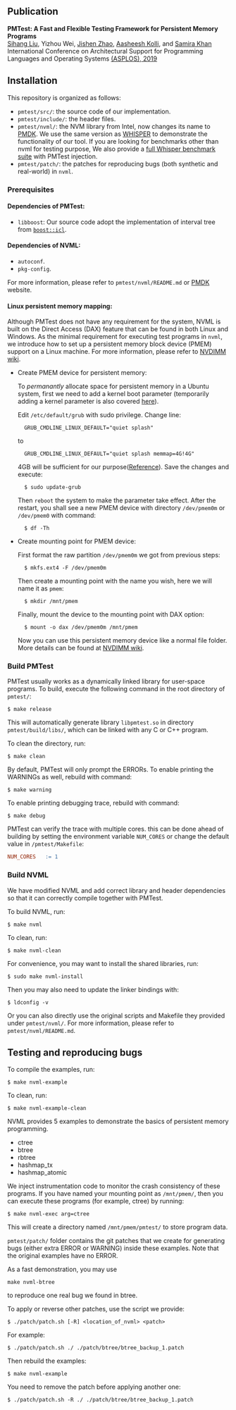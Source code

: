 ## Publication
**PMTest: A Fast and Flexible Testing Framework for Persistent Memory Programs** <br/>
[Sihang Liu](https://www.sihangliu.com), Yizhou Wei, [Jishen Zhao](https://cseweb.ucsd.edu/~jzhao/), [Aasheesh Kolli](https://aasheeshkolli.com/), and [Samira Khan](http://www.cs.virginia.edu/~smk9u/) <br/>
International Conference on Architectural Support for Programming Languages and Operating Systems [(ASPLOS), 2019](https://asplos-conference.org/) 

## Installation

This repository is organized as follows:

* `pmtest/src/`: the source code of our implementation.
* `pmtest/include/`: the header files.
* `pmtest/nvml/`: the NVM library from Intel, now changes its name to [PMDK](https://pmem.io/). We use the same version as [WHISPER](https://github.com/swapnilh/whisper) to demonstrate the functionality of our tool. If you are looking for benchmarks other than nvml for testing purpose, We also provide a [full Whisper benchmark suite](https://github.com/warsier/whisper) with PMTest injection.
* `pmtest/patch/`: the patches for reproducing bugs (both synthetic and real-world) in `nvml`.

### Prerequisites

#### Dependencies of PMTest:

* `libboost`: Our source code adopt the implementation of interval tree from [`boost::icl`](https://www.boost.org/doc/libs/1_67_0/libs/icl/doc/html/index.html).

#### Dependencies of NVML:

* `autoconf`.
* `pkg-config`.

For more information, please refer to `pmtest/nvml/README.md` or [PMDK](https://pmem.io/) website.

#### Linux persistent memory mapping:

Although PMTest does not have any requirement for the system, NVML is built on the Direct Access (DAX) feature that can be found in both Linux and Windows. As the minimal requirement for executing test programs in `nvml`, we introduce how to set up a persistent memory block device (PMEM) support on a Linux machine. For more information, please refer to [NVDIMM wiki](https://nvdimm.wiki.kernel.org/).

* Create PMEM device for persistent memory:

	To *permanantly* allocate space for persistent memory in a Ubuntu system, first we need to add a kernel boot parameter (temporarily adding a kernel parameter is also covered [here](https://wiki.ubuntu.com/Kernel/KernelBootParameters)).

	Edit `/etc/default/grub` with sudo privilege. Change line:

		GRUB_CMDLINE_LINUX_DEFAULT="quiet splash"


	to

		GRUB_CMDLINE_LINUX_DEFAULT="quiet splash memmap=4G!4G"

	4GB will be sufficient for our purpose([Reference]((https://nvdimm.wiki.kernel.org/how_to_choose_the_correct_memmap_kernel_parameter_for_pmem_on_your_system))).
	Save the changes and execute:

		$ sudo update-grub

	Then `reboot` the system to make the parameter take effect. After the restart, you shall see a new PMEM device with directory `/dev/pmem0m` or `/dev/pmem0` with command:

		$ df -Th

* Create mounting point for PMEM device:

	First format the raw partition `/dev/pmem0m` we got from previous steps:

		$ mkfs.ext4 -F /dev/pmem0m

	Then create a mounting point with the name you wish, here we will name it as `pmem`:

		$ mkdir /mnt/pmem

	Finally, mount the device to the mounting point with DAX option:

		$ mount -o dax /dev/pmem0m /mnt/pmem

	Now you can use this persistent memory device like a normal file folder. More details can be found at [NVDIMM wiki](https://nvdimm.wiki.kernel.org/).

### Build PMTest
PMTest usually works as a dynamically linked library for user-space programs. To build, execute the following command in the root directory of `pmtest/`:

```
$ make release
```

This will automatically generate library `libpmtest.so` in directory `pmtest/build/libs/`, which can be linked with any C or C++ program.

To clean the directory, run:

```
$ make clean
```

By default, PMTest will only prompt the ERRORs. To enable printing the WARNINGs as well, rebuild with command:

```
$ make warning
```

To enable printing debugging trace, rebuild with command:

```
$ make debug
```


PMTest can verify the trace with multiple cores. this can be done ahead of building by setting the environment variable `NUM_CORES` or change the default value in `/pmtest/Makefile`:

```Makefile
NUM_CORES	:= 1
```


### Build NVML

We have modified NVML and add correct library and header dependencies so that it can correctly compile together with PMTest.

To build NVML, run:

```
$ make nvml
```

To clean, run:

```
$ make nvml-clean
```

For convenience, you may want to install the shared libraries, run:
```
$ sudo make nvml-install
```
Then you may also need to update the linker bindings with:
```
$ ldconfig -v
```
Or you can also directly use the original scripts and Makefile they provided under `pmtest/nvml/`. For more information, please refer to `pmtest/nvml/README.md`.

## Testing and reproducing bugs
To compile the examples, run:

```
$ make nvml-example
```

To clean, run:

```
$ make nvml-example-clean
```

NVML provides 5 examples to demonstrate the basics of persistent memory programming.

* ctree
* btree
* rbtree
* hashmap_tx
* hashmap_atomic

We inject instrumentation code to monitor the crash consistency of these programs. If you have named your mounting point as `/mnt/pmem/`, then you can execute these programs (for example, ctree) by running:

```
$ make nvml-exec arg=ctree
```
This will create a directory named `/mnt/pmem/pmtest/` to store program data.

`pmtest/patch/` folder contains the git patches that we create for generating bugs (either extra ERROR or WARNING) inside these examples. Note that the original examples have no ERROR.


As a fast demonstration, you may use

```
make nvml-btree
```

to reproduce one real bug we found in btree.

To apply or reverse other patches, use the script we provide:

```
$ ./patch/patch.sh [-R] <location_of_nvml> <patch>
```

For example:

```
$ ./patch/patch.sh ./ ./patch/btree/btree_backup_1.patch
```

Then rebuild the examples:

```
$ make nvml-example
```

You need to remove the patch before applying another one:

```
$ ./patch/patch.sh -R ./ ./patch/btree/btree_backup_1.patch
```
